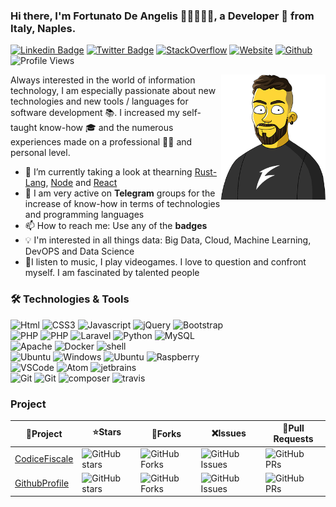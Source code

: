 ### Hi there, I'm Fortunato De Angelis 👋🏼👨🏻‍💻, a Developer 🚀 from Italy, Naples.

[![Linkedin Badge](https://img.shields.io/badge/-Fortunato%20De%20Angelis-0072b1?style=flat&logo=Linkedin&logoColor=white)](https://www.linkedin.com/in/fortunatodeangelis/ "Connect on LinkedIn")
[![Twitter Badge](https://img.shields.io/badge/-@fobos87-00acee?style=flat&logo=Twitter&logoColor=white)](https://twitter.com/intent/follow?screen_name=fobos87 "Follow on Twitter")
[![StackOverflow](https://img.shields.io/badge/-fobos-f48024?style=flat&logo=StackOverflow&logoColor=white)](https://stackoverflow.com/users/10026757/fobos)
[![Website](https://img.shields.io/badge/Website-3b5998?style=flat-square&logo=google-chrome&logoColor=white)](https://www.fobos.it)
[![Github](https://img.shields.io/badge/-Github-000?style=flat&logo=Github&logoColor=white)](https://github.com/fortunatodeangelis)
![Profile Views](https://komarev.com/ghpvc/?username=fortunatodeangelis&color=blue&style=flat)


<img src="assets/fobos_header.png" align="right" height="200" alt="fobos">

Always interested in the world of information technology,
I am especially passionate about new technologies and
new tools / languages for software development 📚.
I increased my self-taught know-how 🎓 and the numerous
experiences made on a professional 👨‍💻 and personal level.

- 🌱 I’m currently taking a look at thearning [Rust-Lang](https://www.rust-lang.org/), [Node](https://nodejs.org/it/) and [React](https://reactjs.org/)
- 🔭 I am very active on **Telegram** groups for the increase of know-how in terms of technologies and programming languages
- 📫 How to reach me: Use any of the **badges**
- 💡 I'm interested in all things data: Big Data, Cloud, Machine Learning, DevOPS and Data Science
- 👾I listen to music, I play videogames. I love to question and confront myself. I am fascinated by talented people


### 🛠 Technologies & Tools

<p>
  <img alt="Html" src="https://img.shields.io/badge/-HTML-E34C26?style=flat-square&logo=html5&logoColor=white" />
  <img alt="CSS3" src="https://img.shields.io/badge/-css-563D7C?style=flat-square&logo=css3&logoColor=white" />
  <img alt="Javascript" src="https://img.shields.io/badge/-Javascript-F1E05A?style=flat-square&logo=javascript&logoColor=white" />
  <img alt="jQuery" src="https://img.shields.io/badge/-jQuery-78CFF5?style=flat-square&logo=jquery&logoColor=white" /> 
  <img alt="Bootstrap" src="https://img.shields.io/badge/-Bootstrap-563D7C?style=flat-square&logo=bootstrap" /> 
  <br>
  <img alt="PHP" src="https://img.shields.io/badge/-PHP-4F5D95?style=flat-square&logo=php&logoColor=white" />
  <img alt="PHP" src="https://img.shields.io/badge/-Rust-000000?style=flat-square&logo=rust&logoColor=white" />
  <img alt="Laravel" src="https://img.shields.io/badge/-Larvel-F05340?style=flat-square&logo=laravel&logoColor=white" />
  <img alt="Python" src="https://img.shields.io/badge/-Python-3776AB?style=flat-square&logo=python&logoColor=white" />  
  <img alt="MySQL" src="https://img.shields.io/badge/-MySQL-4479A1?style=flat-square&logo=mysql&logoColor=white" />
  <br>
  <img alt="Apache" src="https://img.shields.io/badge/-Apache-C52033?style=flat-square&logo=apache&logoColor=white" />
  <img alt="Docker" src="https://img.shields.io/badge/-Docker-2496ED?style=flat-square&logo=docker&logoColor=white" />
  <img alt="shell" src="https://img.shields.io/badge/-shell-5391FE?style=flat-square&logo=PowerShell&logoColor=white">
  <br>
  <img alt="Ubuntu" src="https://img.shields.io/badge/-Ubuntu-E95420?style=flat-square&logo=ubuntu&logoColor=white" />
  <img alt="Windows" src="https://img.shields.io/badge/-Windows-00ADEF?style=flat-square&logo=windows&logoColor=white" />
  <img alt="Ubuntu" src="https://img.shields.io/badge/-MacOS-ffffff?style=flat-square&logo=apple&logoColor=black" />
  <img alt="Raspberry" src="https://img.shields.io/badge/-Raspberry%20Pi-C51A4A?style=flat-square&logo=Raspberry-Pi" />
  <br>    
  <img alt="VSCode" src="https://img.shields.io/badge/-VS%20Code-007ACC?style=flat-square&logo=visual-studio-code&logoColor=white" />
  <img alt="Atom" src="https://img.shields.io/badge/-Atom-363639?style=flat-square&logo=atom&logoColor=white" />
  <img alt="jetbrains" src="https://img.shields.io/badge/-jetbrains-5e2495?style=flat-square&logo=jetbrains&logoColor=white" />
  <br>
  <img alt="Git" src="https://img.shields.io/badge/-git-F05032?style=flat-square&logo=git&logoColor=white" />
  <img alt="Git" src="https://img.shields.io/badge/-git-000000?style=flat-square&logo=github&logoColor=white" />
  <img alt="composer" src="https://img.shields.io/badge/-Composer-7A5D46?style=flat-square&logo=composer&logoColor=white" />
  <img alt="travis" src="https://img.shields.io/badge/-Travis CI-ffffff?style=flat-square&logo=travis&logoColor=white" />

</p>

### Project

|🧠Project|⭐Stars|🍴Forks|❌Issues|🌿Pull Requests|
|---------|-------|-------|--------|---------------|
| [CodiceFiscale](https://github.com/fortunatodeangelis/rust-codice-fiscale) | ![GitHub stars](https://img.shields.io/github/stars/fortunatodeangelis/rust-codice-fiscale?style=flat-square&labelColor=343b41) | ![GitHub Forks](https://img.shields.io/github/forks/fortunatodeangelis/rust-codice-fiscale?style=flat-square&labelColor=343b41) | ![GitHub Issues](https://img.shields.io/github/issues/fortunatodeangelis/rust-codice-fiscale?style=flat-square&labelColor=343b41) | ![GitHub PRs](https://img.shields.io/github/issues-pr/fortunatodeangelis/rust-codice-fiscale?style=flat-square&labelColor=343b41) |
| [GithubProfile](https://github.com/fortunatodeangelis/fortunatodeangelis) | ![GitHub stars](https://img.shields.io/github/stars/fortunatodeangelis/fortunatodeangelis?style=flat-square&labelColor=343b41) | ![GitHub Forks](https://img.shields.io/github/forks/fortunatodeangelis/fortunatodeangelis?style=flat-square&labelColor=343b41) | ![GitHub Issues](https://img.shields.io/github/issues/fortunatodeangelis/fortunatodeangelis?style=flat-square&labelColor=343b41) | ![GitHub PRs](https://img.shields.io/github/issues-pr/fortunatodeangelis/fortunatodeangelis?style=flat-square&labelColor=343b41) |